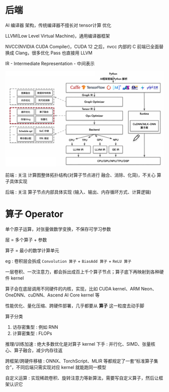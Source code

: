 # 后端

AI 编译器 架构，传统编译器不擅长对 tensor计算 优化

LLVM(Low Level Virtual Machine)，通用编译器框架

NVCC(NVIDIA CUDA Compiler)，CUDA 12 之后，nvcc 内部的 C 前端已全面替换成 Clang，很多优化 Pass 也直接用 LLVM


IR - Intermediate Representation - 中间表示

<img src="Pics/backend001.png" width=800>

前端 : 关注 计算图整体拓扑结构(对算子节点进行 融合、消除、化简)，不关心 算子具体实现

后端 : 关注 算子节点内部具体实现 (输入、输出、内存循环方式、计算逻辑)



# 算子 Operator

单个原子运算，对张量做数学变换，不保存可学习参数

层 = 多个算子 + 参数

算子 = 最小的数学计算单元

eg : 卷积层会拆成 `Convolution 算子` + `BiasAdd 算子` + `ReLU 算子`

一层卷积、一次注意力，都会拆出成百上千个算子节点；算子底下再映射到各种硬件 kernel

算子会在底层调用不同硬件的内核，实现，比如 CUDA kernel、ARM Neon、OneDNN、cuDNN、Ascend AI Core kernel 等

性能优化、量化压缩、跨硬件部署，几乎都要从 **算子** 这一粒度去动手脚

算子分类
1. 访存密集型 : 例如 RNN
2. 计算密集型 : FLOPs


推理/训练加速 : 绝大多数优化是对算子 kernel 下手 : 并行化、SIMD、张量核心、算子融合，减少内存往返

跨框架/跨硬件移植 : ONNX、TorchScript、MLIR 等都规定了一套“标准算子集合”，不同后端只需实现对应 kernel 就能跑同一模型

自定义运算 : 实现稀疏卷积、旋转注意力等新算法，需要写自定义算子，然后让框架认识它